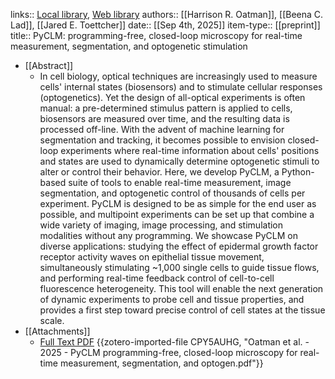 links:: [Local library](zotero://select/library/items/BKN976RW), [Web library](https://www.zotero.org/users/6106196/items/BKN976RW)
authors:: [[Harrison R. Oatman]], [[Beena C. Lad]], [[Jared E. Toettcher]]
date:: [[Sep 4th, 2025]]
item-type:: [[preprint]]
title:: PyCLM: programming-free, closed-loop microscopy for real-time measurement, segmentation, and optogenetic stimulation

- [[Abstract]]
	- In cell biology, optical techniques are increasingly used to measure cells' internal states (biosensors) and to stimulate cellular responses (optogenetics). Yet the design of all-optical experiments is often manual: a pre-determined stimulus pattern is applied to cells, biosensors are measured over time, and the resulting data is processed off-line. With the advent of machine learning for segmentation and tracking, it becomes possible to envision closed-loop experiments where real-time information about cells' positions and states are used to dynamically determine optogenetic stimuli to alter or control their behavior. Here, we develop PyCLM, a Python-based suite of tools to enable real-time measurement, image segmentation, and optogenetic control of thousands of cells per experiment. PyCLM is designed to be as simple for the end user as possible, and multipoint experiments can be set up that combine a wide variety of imaging, image processing, and stimulation modalities without any programming. We showcase PyCLM on diverse applications: studying the effect of epidermal growth factor receptor activity waves on epithelial tissue movement, simultaneously stimulating ~1,000 single cells to guide tissue flows, and performing real-time feedback control of cell-to-cell fluorescence heterogeneity. This tool will enable the next generation of dynamic experiments to probe cell and tissue properties, and provides a first step toward precise control of cell states at the tissue scale.
- [[Attachments]]
	- [Full Text PDF](https://www.biorxiv.org/content/biorxiv/early/2025/09/04/2025.08.29.673155.full.pdf) {{zotero-imported-file CPY5AUHG, "Oatman et al. - 2025 - PyCLM programming-free, closed-loop microscopy for real-time measurement, segmentation, and optogen.pdf"}}